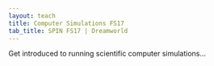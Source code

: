 ```yaml
---
layout: teach
title: Computer Simulations FS17
tab_title: SPIN FS17 | Dreamworld
---
```


Get introduced to running scientific computer simulations...
